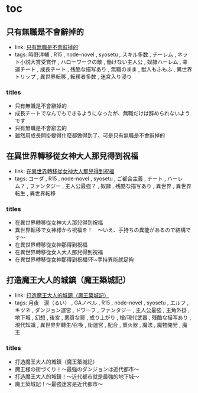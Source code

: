 # toc

## 只有無職是不會辭掉的

- link: [只有無職是不會辭掉的](%E5%8F%AA%E6%9C%89%E7%84%A1%E8%81%B7%E6%98%AF%E4%B8%8D%E6%9C%83%E8%BE%AD%E6%8E%89%E7%9A%84/)
- tags: 時野洋輔 , R15 , node-novel , syosetu , スキル多数 , チーレム , ネット小説大賞受賞作 , ハローワークの敵 , 働けない主人公 , 奴隷ハーレム , 幸運チート , 成長チート , 残酷な描写あり , 無職のまま , 獣人もふもふ , 異世界トリップ , 異世界転移 , 転移者多数 , 迷宮入り浸り

### titles

- 只有無職是不會辭掉的
- 成長チートでなんでもできるようになったが、無職だけは辞められないようです
- 只有無職是不會辭去的
- 雖然用成長開掛變得什麼都做得到了、可是只有無職是不會辭掉的

## 在異世界轉移從女神大人那兒得到祝福

- link: [在異世界轉移從女神大人那兒得到祝福](%E5%9C%A8%E7%95%B0%E4%B8%96%E7%95%8C%E8%BD%89%E7%A7%BB%E5%BE%9E%E5%A5%B3%E7%A5%9E%E5%A4%A7%E4%BA%BA%E9%82%A3%E5%85%92%E5%BE%97%E5%88%B0%E7%A5%9D%E7%A6%8F/)
- tags: コーダ , R15 , node-novel , syosetu , ご都合主義 , チート , ハーレム？ , ファンタジー , 主人公最強？ , 奴隷 , 残酷な描写あり , 異世界 , 異世界転生 , 異世界転移

### titles

- 在異世界轉移從女神大人那兒得到祝福
- 異世界転移で女神様から祝福を！　～いえ、手持ちの異能があるので結構です～
- 在異世界轉移從女神那得到祝福
- 在異世界轉移從女人大人那兒得到祝福
- 在異世界轉移從女神那得到祝福!不~手持異能就足夠

## 打造魔王大人的城鎮（魔王築城記）

- link: [打造魔王大人的城鎮（魔王築城記）](%E6%89%93%E9%80%A0%E9%AD%94%E7%8E%8B%E5%A4%A7%E4%BA%BA%E7%9A%84%E5%9F%8E%E9%8E%AE%EF%BC%88%E9%AD%94%E7%8E%8B%E7%AF%89%E5%9F%8E%E8%A8%98%EF%BC%89/)
- tags: 月夜　涙（るい） , GAノベル , R15 , node-novel , syosetu , エルフ , キツネ , ダンジョン運営 , ドワーフ , ファンタジー , 主人公最強 , 主角外掛 , 地下城 , 幻想 , 後宮 , 悪質な罠 , 成り上がり , 槍/現代武器 , 残酷な描写あり , 現代知識 , 異世界非轉生/召喚 , 街運営 , 配合 , 重火器 , 魔法 , 魔物開発 , 魔王

### titles

- 打造魔王大人的城鎮（魔王築城記）
- 魔王様の街づくり！～最強のダンジョンは近代都市～
- 打造魔王大人的城鎮！～近代都市就是最強的地下城～
- 魔王築城記！～最強迷宮是近代都市～

